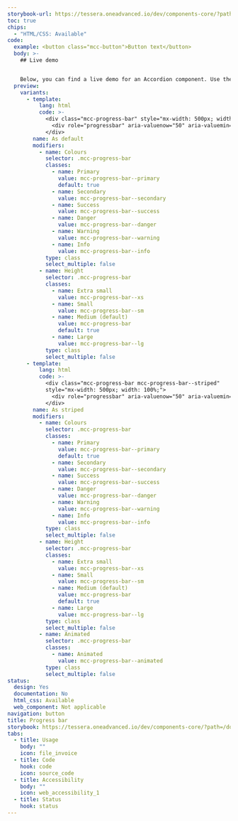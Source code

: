 ```yaml
---
storybook-url: https://tessera.oneadvanced.io/dev/components-core/?path=/docs/html-button--as-default
toc: true
chips:
  - "HTML/CSS: Available"
code:
  example: <button class="mcc-button">Button text</button>
  body: >-
    ## Live demo


    Below, you can find a live demo for an Accordion component. Use the drop-down menus and radio buttons to view the different Button Types and Variants.
  preview:
    variants:
      - template:
          lang: html
          code: >-
            <div class="mcc-progress-bar" style="mx-width: 500px; width: 100%;">
              <div role="progressbar" aria-valuenow="50" aria-valuemin="0" aria-valuemax="100" style="width: 50%;"></div>
            </div>
        name: As default
        modifiers:
          - name: Colours
            selector: .mcc-progress-bar
            classes:
              - name: Primary
                value: mcc-progress-bar--primary
                default: true
              - name: Secondary
                value: mcc-progress-bar--secondary
              - name: Success
                value: mcc-progress-bar--success
              - name: Danger
                value: mcc-progress-bar--danger
              - name: Warning
                value: mcc-progress-bar--warning
              - name: Info
                value: mcc-progress-bar--info
            type: class
            select_multiple: false
          - name: Height
            selector: .mcc-progress-bar
            classes:
              - name: Extra small
                value: mcc-progress-bar--xs
              - name: Small
                value: mcc-progress-bar--sm
              - name: Medium (default)
                value: mcc-progress-bar
                default: true
              - name: Large
                value: mcc-progress-bar--lg
            type: class
            select_multiple: false
      - template:
          lang: html
          code: >-
            <div class="mcc-progress-bar mcc-progress-bar--striped"
            style="mx-width: 500px; width: 100%;">
              <div role="progressbar" aria-valuenow="50" aria-valuemin="0" aria-valuemax="100" style="width: 50%;"></div>
            </div>
        name: As striped
        modifiers:
          - name: Colours
            selector: .mcc-progress-bar
            classes:
              - name: Primary
                value: mcc-progress-bar--primary
                default: true
              - name: Secondary
                value: mcc-progress-bar--secondary
              - name: Success
                value: mcc-progress-bar--success
              - name: Danger
                value: mcc-progress-bar--danger
              - name: Warning
                value: mcc-progress-bar--warning
              - name: Info
                value: mcc-progress-bar--info
            type: class
            select_multiple: false
          - name: Height
            selector: .mcc-progress-bar
            classes:
              - name: Extra small
                value: mcc-progress-bar--xs
              - name: Small
                value: mcc-progress-bar--sm
              - name: Medium (default)
                value: mcc-progress-bar
                default: true
              - name: Large
                value: mcc-progress-bar--lg
            type: class
            select_multiple: false
          - name: Animated
            selector: .mcc-progress-bar
            classes:
              - name: Animated
                value: mcc-progress-bar--animated
            type: class
            select_multiple: false
status:
  design: Yes
  documentation: No
  html_css: Available
  web_component: Not applicable
navigation: button
title: Progress bar
storybook: https://tessera.oneadvanced.io/dev/components-core/?path=/docs/html-progress-bar--as-default
tabs:
  - title: Usage
    body: ""
    icon: file_invoice
  - title: Code
    hook: code
    icon: source_code
  - title: Accessibility
    body: ""
    icon: web_accessibility_1
  - title: Status
    hook: status
---
```

